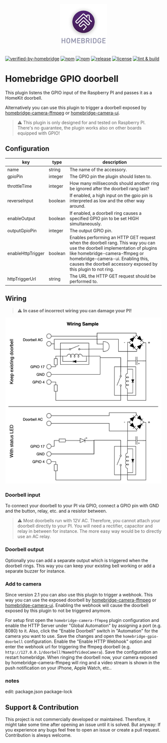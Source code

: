 <p align="center">

<img src="https://github.com/homebridge/branding/raw/master/logos/homebridge-wordmark-logo-vertical.png" width="150">

</p>

[![verified-by-homebridge](https://badgen.net/badge/homebridge/verified/purple)](https://github.com/homebridge/homebridge/wiki/Verified-Plugins)
[![npm](https://badgen.net/npm/v/homebridge-gpio-doorbell/latest?icon=npm&label)](https://www.npmjs.com/package/homebridge-gpio-doorbell)
[![npm](https://badgen.net/npm/dt/homebridge-gpio-doorbell?label=downloads)](https://www.npmjs.com/package/homebridge-gpio-doorbell)
[![release](https://badgen.net/github/release/silviokennecke/homebridge-gpio-doorbell)](https://github.com/silviokennecke/homebridge-gpio-doorbell/releases)
[![license](https://badgen.net/github/license/silviokennecke/homebridge-gpio-doorbell)](https://github.com/silviokennecke/homebridge-gpio-doorbell/blob/main/LICENSE)
[![lint & build](https://github.com/silviokennecke/homebridge-gpio-doorbell/actions/workflows/build.yml/badge.svg)](https://github.com/silviokennecke/homebridge-gpio-doorbell/actions/workflows/build.yml)

# Homebridge GPIO doorbell

This plugin listens the GPIO input of the Raspberry PI and passes it as a HomeKit doorbell.

Alternatively you can use this plugin to trigger a doorbell exposed by [homebridge-camera-ffmpeg](https://www.npmjs.com/package/homebridge-camera-ffmpeg) or [homebridge-camera-ui](https://www.npmjs.com/package/homebridge-camera-ui).

> :warning: This plugin is only designed for and tested on Raspberry PI.
> There's no guarantee, the plugin works also on other boards equipped with GPIO!

## Configuration

| key | type | description |
|---|---|---|
| name | string | The name of the accessory. | 
| gpioPin | integer | The GPIO pin the plugin should listen to. | 
| throttleTime | integer | How many milliseconds should another ring be ignored after the doorbell rang last? | 
| reverseInput | boolean | If enabled, a high input on the gpio pin is interpreted as low and the other way around. |
| enableOutput | boolean | If enabled, a doorbell ring causes a specified GPIO pin to be set HIGH simultaneously. |
| outputGpioPin | integer | The output GPIO pin. |
| enableHttpTrigger | boolean | Enables performing an HTTP GET request when the doorbell rang. This way you can use the doorbell implementation of plugins like homebridge-camera-ffmpeg or homebridge-camera-ui. Enabling this, causes the doorbell accessory exposed by this plugin to not ring. |
| httpTriggerUrl | string | The URL the HTTP GET request should be performed to. |

## Wiring

> :warning: **In case of incorrect wiring you can damage your PI!**

![Wiring Sample](docs/wiring.png)

### Doorbell input

To connect your doorbell to your PI via GPIO, connect a GPIO pin with GND and the button, relay, etc. and a resistor between.

> :warning: Most doorbells run with 12V AC.
> Therefore, you cannot attach your doorbell directly to your PI.
> You will need a rectifier, capacitor and relay in between for instance.
> The more easy way would be to directly use an AC relay.

### Doorbell output

Optionally you can add a separate output which is triggered when the doorbell rings.
This way you can keep your existing bell working or add a separate buzzer for instance.

### Add to camera

Since version 2.1 you can also use this plugin to trigger a webhook. This way you can use the exposed doorbell by [homebridge-camera-ffmpeg](https://www.npmjs.com/package/homebridge-camera-ffmpeg) or [homebridge-camera-ui](https://www.npmjs.com/package/homebridge-camera-ui). Enabling the webhook will cause the doorbell exposed by this plugin to not be triggered anymore.

For setup first open the `homebridge-camera-ffmpeg` plugin configuration and enable the HTTP Server under "Global Automation" by assigning a port (e.g. 8080) to it. Also, click the "Enable Doorbell" switch in "Automation" for the camera you want to use. Save the changes and open the `homebridge-gpio-doorbell` configuration. Enable the "Enable HTTP Webhook" option and enter the webhook url for triggering the ffmpeg doorbell (e.g. `http://127.0.0.1/doorbell?NameOfVideoCamera`). Save the configuration an restart homebridge. When ringing the doorbell now, your camera exposed by homebridge-camera-ffmpeg will ring and a video stream is shown in the push notification on your iPhone, Apple Watch, etc..


### notes

edit: 
package.json
package-lock

## Support & Contribution

This project is not commercially developed or maintained.
Therefore, it might take some time after opening an issue until it is solved.
But anyway: If you experience any bugs feel free to open an issue or create a pull request.
Contribution is always welcome.
